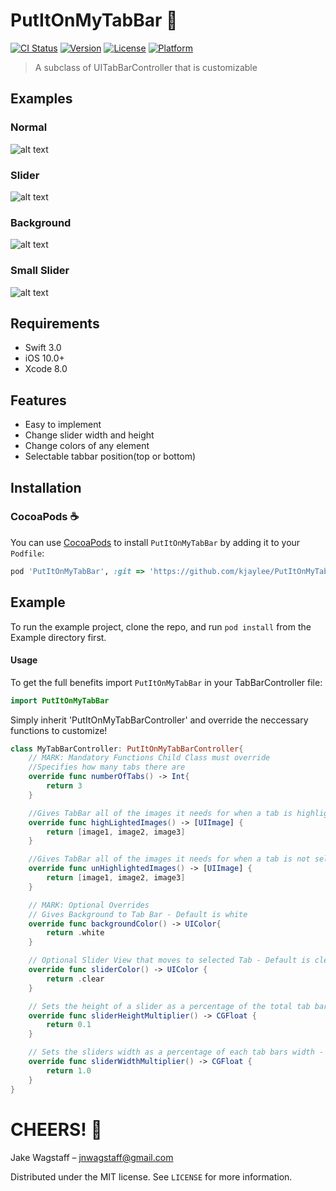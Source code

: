 # PutItOnMyTabBar 🍻
[![CI Status](http://img.shields.io/travis/jnwagstaff/PutItOnMyTabBar.svg?style=flat)](https://travis-ci.org/jnwagstaff/PutItOnMyTabBar)
[![Version](https://img.shields.io/cocoapods/v/PutItOnMyTabBar.svg?style=flat)](http://cocoapods.org/pods/PutItOnMyTabBar)
[![License](https://img.shields.io/cocoapods/l/PutItOnMyTabBar.svg?style=flat)](http://cocoapods.org/pods/PutItOnMyTabBar)
[![Platform](https://img.shields.io/cocoapods/p/PutItOnMyTabBar.svg?style=flat)](http://cocoapods.org/pods/PutItOnMyTabBar)
> A subclass of UITabBarController that is customizable 

## Examples 

### Normal 
![alt text](https://github.com/jnwagstaff/PutItOnMyTabBar/blob/master/gifs/normalGif.gif)

### Slider 
![alt text](https://github.com/jnwagstaff/PutItOnMyTabBar/blob/master/gifs/sliderGif.gif)

### Background 
![alt text](https://github.com/jnwagstaff/PutItOnMyTabBar/blob/master/gifs/backgroundGif.gif)

### Small Slider 
![alt text](https://github.com/jnwagstaff/PutItOnMyTabBar/blob/master/gifs/smallSliderGif.gif)

## Requirements

- Swift 3.0
- iOS 10.0+
- Xcode 8.0

## Features

- Easy to implement
- Change slider width and height
- Change colors of any element 
- Selectable tabbar position(top or bottom) 

## Installation

### CocoaPods ☕️
You can use [CocoaPods](http://cocoapods.org/) to install `PutItOnMyTabBar` by adding it to your `Podfile`:

```ruby
pod 'PutItOnMyTabBar', :git => 'https://github.com/kjaylee/PutItOnMyTabBar.git', :tag => '1.2.1' 
```
## Example

To run the example project, clone the repo, and run `pod install` from the Example directory first.

#### Usage

To get the full benefits import `PutItOnMyTabBar` in your TabBarController file:

``` swift
import PutItOnMyTabBar
```

Simply inherit 'PutItOnMyTabBarController' and override the neccessary functions to customize!


```swift
class MyTabBarController: PutItOnMyTabBarController{
    // MARK: Mandatory Functions Child Class must override
    //Specifies how many tabs there are
    override func numberOfTabs() -> Int{
        return 3
    }

    //Gives TabBar all of the images it needs for when a tab is highlighted (in order of Tabs)
    override func highLightedImages() -> [UIImage] {
        return [image1, image2, image3]
    }

    //Gives TabBar all of the images it needs for when a tab is not selected (in order of Tabs) 
    override func unHighlightedImages() -> [UIImage] {
        return [image1, image2, image3]
    }

    // MARK: Optional Overrides 
    // Gives Background to Tab Bar - Default is white 
    override func backgroundColor() -> UIColor{
        return .white
    }

    // Optional Slider View that moves to selected Tab - Default is clear
    override func sliderColor() -> UIColor {
        return .clear
    }

    // Sets the height of a slider as a percentage of the total tab bar height - Default is 10%
    override func sliderHeightMultiplier() -> CGFloat {
        return 0.1
    }

    // Sets the sliders width as a percentage of each tab bars width - Default is 100%
    override func sliderWidthMultiplier() -> CGFloat {
        return 1.0
    }
}
```
# CHEERS! 🍻

Jake Wagstaff – jnwagstaff@gmail.com

Distributed under the MIT license. See ``LICENSE`` for more information.
